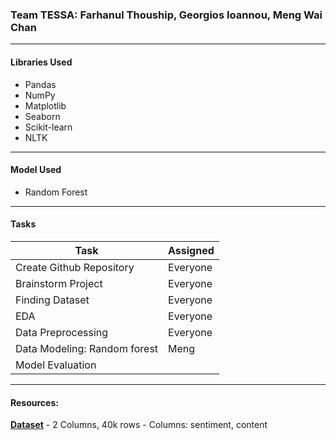 ### Team TESSA: Farhanul Thouship, Georgios Ioannou, Meng Wai Chan
----

#### Libraries Used
- Pandas
- NumPy
- Matplotlib
- Seaborn
- Scikit-learn
- NLTK

----

#### Model Used
- Random Forest

---

#### Tasks

| Task      | Assigned  |
|-----------|-------|
| Create Github Repository  | Everyone  |
| Brainstorm Project        | Everyone  |
| Finding Dataset           | Everyone  |
| EDA                       | Everyone  |
| Data Preprocessing        | Everyone  |
| Data Modeling: Random forest  | Meng  |
| Model Evaluation |    |

----

#### Resources:
**[Dataset](https://www.kaggle.com/datasets/pashupatigupta/emotion-detection-from-text/data)**
    - 2 Columns, 40k rows
    - Columns: sentiment, content
    
